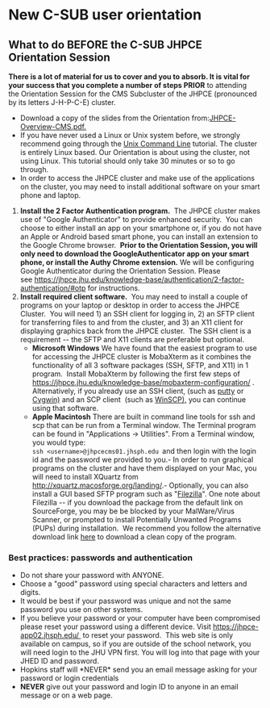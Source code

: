 # New C-SUB user orientation 

## What to do BEFORE the C-SUB JHPCE Orientation Session 

**There is a lot of material for us to cover and you to absorb. It is
vital for your success that you complete a number of steps PRIOR** to
attending the Orientation Session for the CMS Subcluster of the JHPCE
(pronounced by its letters J-H-P-C-E) cluster.

+   Download a copy of the slides from the Orientation
    from:[JHPCE-Overview-CMS.pdf.](https://jhpce.jhu.edu/wp-content/uploads/2024/01/JHPCE-Overview-CMS-2023-12.pdf)
+   If you have never used a Linux or Unix system before, we strongly
    recommend going through the [Unix Command
    Line](https://www.digitalocean.com/community/tutorials/a-linux-command-line-primer)
    tutorial. The cluster is entirely Linux based. Our Orientation is
    about using the cluster, not using Linux. This tutorial should
    only take 30 minutes or so to go through.
+   In order to access the JHPCE cluster and make use of the
    applications on the cluster, you may need to install additional
    software on your smart phone and laptop.

1.  **Install the 2 Factor Authentication program.**  The JHPCE cluster
    makes use of "Google Authenticator" to provide enhanced security.
     You can choose to either install an app on your smartphone or, if
    you do not have an Apple or Android based smart phone, you can
    install an extension to the Google Chrome browser.  **Prior to the
    Orientation Session, you will only need to download the
    GoogleAuthenticator app on your smart phone, or install the Authy
    Chrome extension.** We will be configuring Google Authenticator
    during the Orientation Session. Please
    see <https://jhpce.jhu.edu/knowledge-base/authentication/2-factor-authentication/#otp>
    for instructions.
2.  **Install required client software.**  You may need to install a
    couple of programs on your laptop or desktop in order to access the
    JHPCE Cluster.  You will need 1) an SSH client for logging in, 2) an
    SFTP client for transferring files to and from the cluster, and 3)
    an X11 client for displaying graphics back from the JHPCE cluster.
     The SSH client is a requirement -- the SFTP and X11 clients are
    preferable but optional.
    +   **Microsoft Windows** We have found that the easiest program to use for accessing the
        JHPCE cluster is MobaXterm as it combines the functionality of
        all 3 software packages (SSH, SFTP, and X11) in 1 program. 
        Install MobaXterm by following the first few steps of
        <https://jhpce.jhu.edu/knowledge-base/mobaxterm-configuration/>
        .  Alternatively, if you already use an SSH client, (such as
        [putty](http://www.chiark.greenend.org.uk/~sgtatham/putty/download.html)
        or [Cygwin)](http://x.cygwin.com/) and an SCP client  (such as
        [WinSCP),](http://winscp.net/eng/docs/free_sftp_client_for_windows)
        you can continue using that software.
    +   **Apple Macintosh** There are built in command line tools for ssh and scp that
        can be run from a Terminal window. The Terminal program can be
        found in "Applications -\> Utilities". From a Terminal window,
        you would type:\
        `ssh <username>@jhpcecms01.jhsph.edu `and then login with
        the login id and the password we provided to you.- In order to
        run graphical programs on the cluster and have them displayed on
        your Mac, you will need to install XQuartz from
        <http://xquartz.macosforge.org/landing/>.- Optionally, you can
        also install a GUI based SFTP program such as
        "[Filezilla](https://filezilla-project.org/)". One note about
        Filezilla -- if you download the package from the default link
        on SourceForge, you may be be blocked by your MalWare/Virus
        Scanner, or prompted to install Potentially Unwanted Programs
        (PUPs) during installation.  We recommend you follow the
        alternative download link
        [here](https://filezilla-project.org/download.php?show_all=1) to
        download a clean copy of the program.

### Best practices: passwords and authentication
+   Do not share your password with ANYONE.
+   Choose a "good" password using special characters and letters and
    digits.
+   It would be best if your password was unique and not the same
    password you use on other systems.
+   If you believe your password or your computer have been compromised
    please reset your password using a different device. Visit
    https://jhpce-app02.jhsph.edu/  to reset your password.  This web
    site is only available on campus, so if you are outside of the
    school network, you will need login to the JHU VPN first. You will
    log into that page with your JHED ID and password.
+   Hopkins staff will \*NEVER\* send you an email message asking for
    your password or login credentials
+   **NEVER** give out your password and login ID to anyone in an email
    message or on a web page.
